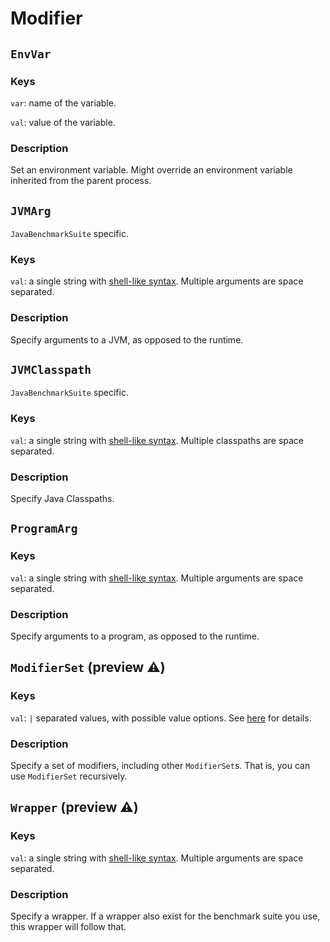 # Modifier

## `EnvVar`
### Keys
`var`: name of the variable.

`val`: value of the variable.

### Description
Set an environment variable. Might override an environment variable inherited from the parent process.

## `JVMArg`
`JavaBenchmarkSuite` specific.
### Keys
`val`: a single string with [shell-like syntax](https://docs.python.org/3/library/shlex.html#shlex.split).
Multiple arguments are space separated.

### Description
Specify arguments to a JVM, as opposed to the runtime.

## `JVMClasspath`
`JavaBenchmarkSuite` specific.
### Keys
`val`: a single string with [shell-like syntax](https://docs.python.org/3/library/shlex.html#shlex.split).
Multiple classpaths are space separated.

### Description
Specify Java Classpaths.

## `ProgramArg`
### Keys
`val`: a single string with [shell-like syntax](https://docs.python.org/3/library/shlex.html#shlex.split).
Multiple arguments are space separated.

### Description
Specify arguments to a program, as opposed to the runtime.

## `ModifierSet` (preview ⚠️)
### Keys
`val`: `|` separated values, with possible value options. See [here](./index.md#value-options) for details.

### Description
Specify a set of modifiers, including other `ModifierSet`s.
That is, you can use `ModifierSet` recursively.

## `Wrapper` (preview ⚠️)
### Keys
`val`: a single string with [shell-like syntax](https://docs.python.org/3/library/shlex.html#shlex.split).
Multiple arguments are space separated.

### Description
Specify a wrapper.
If a wrapper also exist for the benchmark suite you use, this wrapper will follow that.
